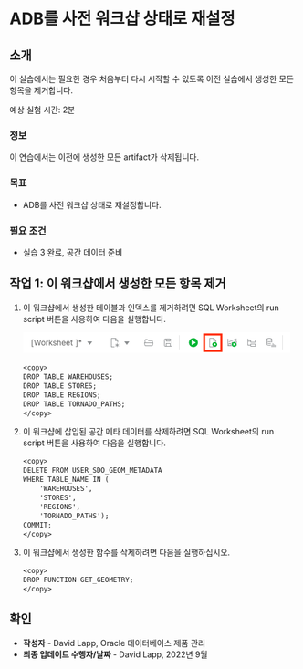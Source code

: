 # ADB를 사전 워크샵 상태로 재설정

## 소개

이 실습에서는 필요한 경우 처음부터 다시 시작할 수 있도록 이전 실습에서 생성한 모든 항목을 제거합니다.

예상 실험 시간: 2분

### 정보

이 연습에서는 이전에 생성한 모든 artifact가 삭제됩니다.

### 목표

*   ADB를 사전 워크샵 상태로 재설정합니다.

### 필요 조건

*   실습 3 완료, 공간 데이터 준비

## 작업 1: 이 워크샵에서 생성한 모든 항목 제거

1.  이 워크샵에서 생성한 테이블과 인덱스를 제거하려면 SQL Worksheet의 run script 버튼을 사용하여 다음을 실행합니다.
    
    ![이미지 대체 텍스트](images/run-script.png)
    
        <copy> 
        DROP TABLE WAREHOUSES;
        DROP TABLE STORES;
        DROP TABLE REGIONS;
        DROP TABLE TORNADO_PATHS;
        </copy>
        
2.  이 워크샵에 삽입된 공간 메타 데이터를 삭제하려면 SQL Worksheet의 run script 버튼을 사용하여 다음을 실행합니다.
    
        <copy> 
        DELETE FROM USER_SDO_GEOM_METADATA
        WHERE TABLE_NAME IN (
            'WAREHOUSES', 
            'STORES', 
            'REGIONS', 
            'TORNADO_PATHS');
        COMMIT;
        </copy>
        
3.  이 워크샵에서 생성한 함수를 삭제하려면 다음을 실행하십시오.
    
        <copy> 
        DROP FUNCTION GET_GEOMETRY;
        </copy>
        

## 확인

*   **작성자** - David Lapp, Oracle 데이터베이스 제품 관리
*   **최종 업데이트 수행자/날짜** - David Lapp, 2022년 9월